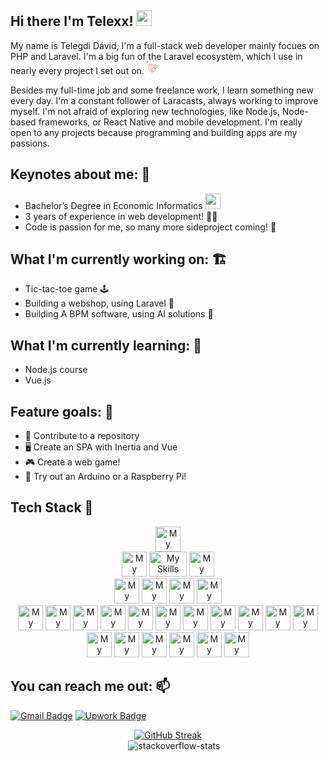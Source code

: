 ## Hi there I'm Telexx! <img src="https://media.tenor.com/AUHgwWxTw14AAAAi/dm4uz3-foekoe.gif" width="25">


My name is Telegdi Dávid, I'm a full-stack web developer mainly focues on PHP and Laravel. I'm a big fun of the Laravel ecosystem, which I use in nearly every project I set out on. <svg xmlns="http://www.w3.org/2000/svg" width="20" height="20" fill="none" viewBox="0 0 256 256"><rect width="20" height="20" fill="#242938" rx="60"/><path fill="#FF2D20" fill-rule="evenodd" d="M215.846 78.3138C215.91 78.5572 215.944 78.8083 215.944 79.0605V118.26C215.944 118.763 215.813 119.257 215.565 119.692C215.316 120.128 214.958 120.489 214.528 120.739L182.082 139.681V177.226C182.082 178.248 181.547 179.191 180.673 179.706L112.945 219.241C112.79 219.33 112.621 219.387 112.452 219.448C112.388 219.47 112.329 219.509 112.262 219.527C111.788 219.653 111.291 219.653 110.817 219.527C110.74 219.505 110.669 219.462 110.595 219.434C110.44 219.377 110.278 219.327 110.13 219.241L42.4164 179.706C41.9862 179.455 41.6288 179.094 41.3801 178.659C41.1314 178.224 41.0003 177.729 41 177.226V59.6288C41 59.3715 41.0352 59.1214 41.0986 58.8785C41.1198 58.7963 41.1691 58.7213 41.1973 58.6391C41.2501 58.4891 41.2995 58.3355 41.377 58.1961C41.4298 58.1032 41.5073 58.0282 41.5708 57.9425C41.6518 57.8281 41.7258 57.7102 41.8209 57.6102C41.9019 57.528 42.0076 57.4673 42.0993 57.3959C42.2014 57.3101 42.293 57.2172 42.4093 57.1493H42.4128L76.2714 37.3818C76.7001 37.1317 77.1861 37 77.6807 37C78.1753 37 78.6613 37.1317 79.09 37.3818L112.949 57.1493H112.956C113.068 57.2208 113.164 57.3101 113.266 57.3923C113.357 57.4637 113.459 57.528 113.54 57.6066C113.639 57.7102 113.71 57.8281 113.794 57.9425C113.854 58.0282 113.935 58.1032 113.984 58.1961C114.065 58.339 114.111 58.4891 114.168 58.6391C114.196 58.7213 114.245 58.7963 114.266 58.8821C114.331 59.1255 114.364 59.3766 114.365 59.6288V133.079L142.579 116.606V79.0569C142.579 78.8068 142.614 78.5531 142.678 78.3138C142.703 78.228 142.748 78.153 142.777 78.0708C142.833 77.9208 142.882 77.7672 142.96 77.6278C143.013 77.5349 143.09 77.4599 143.15 77.3742C143.235 77.2598 143.305 77.1419 143.404 77.0419C143.485 76.9597 143.587 76.899 143.679 76.8275C143.784 76.7418 143.876 76.6489 143.989 76.581H143.993L177.855 56.8135C178.283 56.563 178.769 56.4311 179.264 56.4311C179.759 56.4311 180.245 56.563 180.673 56.8135L214.532 76.581C214.652 76.6525 214.743 76.7418 214.849 76.824C214.937 76.8954 215.039 76.9597 215.12 77.0383C215.219 77.1419 215.289 77.2598 215.374 77.3742C215.437 77.4599 215.515 77.5349 215.564 77.6278C215.645 77.7672 215.691 77.9208 215.747 78.0708C215.779 78.153 215.825 78.228 215.846 78.3138H215.846ZM210.3 116.606V84.0086L198.451 90.9253L182.082 100.482V133.079L210.303 116.606H210.3ZM176.441 175.572V142.954L160.34 152.279L114.361 178.888V211.813L176.441 175.572ZM46.6443 64.5769V175.572L108.717 211.81V178.891L76.289 160.281L76.2784 160.274L76.2643 160.267C76.1551 160.203 76.0635 160.11 75.9613 160.031C75.8732 159.96 75.7711 159.903 75.6936 159.824L75.6866 159.814C75.595 159.724 75.5315 159.614 75.454 159.513C75.3835 159.417 75.299 159.335 75.2426 159.235L75.2386 159.224C75.1752 159.117 75.1364 158.988 75.0906 158.867C75.0448 158.76 74.9849 158.66 74.9568 158.545V158.541C74.9216 158.406 74.9145 158.263 74.9004 158.123C74.8863 158.016 74.8581 157.909 74.8581 157.802V157.795V81.0505L58.493 71.49L46.6443 64.5805V64.5769ZM77.6842 43.1624L49.4735 59.6288L77.6772 76.0951L105.884 59.6252L77.6772 43.1624H77.6842ZM92.3551 145.926L108.721 136.373V64.5769L96.8719 71.4936L80.5029 81.0504V152.847L92.3551 145.926ZM179.264 62.5941L151.056 79.0605L179.264 95.5268L207.467 79.0569L179.264 62.5941ZM176.441 100.482L160.072 90.9253L148.224 84.0086V116.606L164.589 126.159L176.441 133.079V100.482ZM111.536 173.94L152.909 149.988L173.591 138.02L145.405 121.564L112.952 140.51L83.3743 157.777L111.536 173.94Z" clip-rule="evenodd"/></svg>

Besides my full-time job and some freelance work, I learn something new every day. I'm a constant follower of Laracasts, always working to improve myself. I'm not afraid of exploring new technologies, like Node.js, Node-based frameworks, or React Native and mobile development. I'm really open to any projects because programming and building apps are my passions.

## Keynotes about me: 📌

- Bachelor’s Degree in Economic Informatics <img src="https://media.tenor.com/0ENB5HuTH0gAAAAi/trophy-beker.gif" width="25">
- 3️ years of experience in web development! 👨‍💻
- Code is passion for me, so many more sideproject coming! 🌱

## What I'm currently working on: 🏗️

- Tic-tac-toe game 🕹️
- Building a webshop, using Laravel 🏪
- Building A BPM software, using AI solutions 🤖

## What I'm currently learning: 📖

- Node.js course
- Vue.js

## Feature goals: 🎯

- 🌟 Contribute to a repository
- 🖥️ Create an SPA with Inertia and Vue
- 🎮 Create a web game!
- 🔌 Try out an Arduino or a Raspberry Pi!

## Tech Stack 🧺

<div>
    <div align="center">
        <img src="https://skillicons.dev/icons?i=laravel&theme=dark" alt="My Skills" width="40px" height="40px" title="Laravel"/>
    </div>
    <div align="center">
        <img src="https://github.com/user-attachments/assets/3361b981-3236-48a2-a5d4-5699eb109112" alt="My Skills" width="40px" height="40px" title="Livewire"/>
        <img src="https://skillicons.dev/icons?i=vue&theme=dark" alt="My Skills"  width="60px" height="40px" title="Vue.js"/>
        <img src="https://upload.wikimedia.org/wikipedia/commons/thumb/d/d5/Tailwind_CSS_Logo.svg/512px-Tailwind_CSS_Logo.svg.png?20230715030042" alt="My Skills" height="40px" title="Tailwindcss"
    </div>
    <div align="center">
        <img src="https://skillicons.dev/icons?i=alpinejs&theme=dark" alt="My Skills"  width="40px" height="40px" title="Alpinejs"/>
        <img src="https://skillicons.dev/icons?i=css&theme=dark" alt="My Skills"  width="40px" height="40px" title="CSS"/>    
        <img src="https://skillicons.dev/icons?i=html&theme=dark" alt="My Skills"  width="40px" height="40px" title="HTML"/>
        <img src="https://skillicons.dev/icons?i=mysql&theme=dark" alt="My Skills"  width="40px" height="40px" title="MySQL"/>
    </div>
    <img src="https://skillicons.dev/icons?i=react&theme=dark" alt="My Skills"  width="40px" height="40px" title="React"/>
    <img src="https://skillicons.dev/icons?i=arch&theme=dark" alt="My Skills"  width="40px" height="40px" title="Arch Linux"/>
    <img src="https://skillicons.dev/icons?i=bootstrap&theme=dark" alt="My Skills"  width="40px" height="40px" title="Bootstrap"/>
    <img src="https://skillicons.dev/icons?i=stackoverflow&theme=dark" alt="My Skills"  width="40px" height="40px" title="StackOverFlow"/>
    <img src="https://skillicons.dev/icons?i=cs&theme=dark" alt="My Skills"  width="40px" height="40px" title="C#"/>
    <img src="https://skillicons.dev/icons?i=github&theme=dark" alt="My Skills"  width="40px" height="40px" title="GitHub"/>
    <img src="https://skillicons.dev/icons?i=js&theme=dark" alt="My Skills"  width="40px" height="40px" title="JavaScript"/>
    <img src="https://skillicons.dev/icons?i=linux&theme=dark" alt="My Skills"  width="40px" height="40px" title="Linux"/>
    <img src="https://skillicons.dev/icons?i=docker&theme=dark" alt="My Skills"  width="40px" height="40px" title="Docker"/>
    <img src="https://skillicons.dev/icons?i=c&theme=dark" alt="My Skills"  width="40px" height="40px" title="C"/>
    <img src="https://skillicons.dev/icons?i=nodejs&theme=dark" alt="My Skills"  width="40px" height="40px" title="NodeJs"/>
    <img src="https://skillicons.dev/icons?i=npm&theme=dark" alt="My Skills"  width="40px" height="40px" title="NPM"/>
    <img src="https://skillicons.dev/icons?i=php&theme=dark" alt="My Skills"  width="40px" height="40px" title="PHP"/>
    <img src="https://skillicons.dev/icons?i=phpstorm&theme=dark" alt="My Skills"  width="40px" height="40px" title="PHPStorm"/>
    <img src="https://skillicons.dev/icons?i=postman&theme=dark" alt="My Skills"  width="40px" height="40px" title="Postman"/>
    <img src="https://skillicons.dev/icons?i=windows&theme=dark" alt="My Skills"  width="40px" height="40px" title="Windows"/>
    <img src="https://skillicons.dev/icons?i=vscode&theme=dark" alt="My Skills"  width="40px" height="40px" title="VSCode"/>
</div>

## You can reach me out: 📫

[![Gmail Badge](https://img.shields.io/badge/-Gmail-c14438?style=flat-square&logo=Gmail&logoColor=white)](mailto:telegdi.david12@gmail.com)
[![Upwork Badge](https://img.shields.io/badge/Upwork-darkgreen?style=flat-square&logo=Upwork&logoColor=white)](https://www.upwork.com/freelancers/~01f893ba367c73dfa3)

<div align="center">
  <a href="https://git.io/streak-stats">
    <img src="https://streak-stats.demolab.com/?user=Telexx12&exclude_days=Sun%2CSat" alt="GitHub Streak">
  </a>
</div>

<div align="center">
    &nbsp;&nbsp;&nbsp;&nbsp;&nbsp;<img src="https://github-stackoverflow-readme.vercel.app/?userId=19615291" alt="stackoverflow-stats">
</div>
<!--**Telexx12/Telexx12** is a ✨ _special_ ✨ repository because its `README.md` (this file) appears on your GitHub profile.

Here are some ideas to get you started:

- 🔭 I’m currently working on ...
- 🌱 I’m currently learning ...
- 👯 I’m looking to collaborate on ...
- 🤔 I’m looking for help with ...
- 💬 Ask me about ...
-  How to reach me: ...
- 😄 Pronouns: ...
- ⚡ Fun fact: ...
  -->
